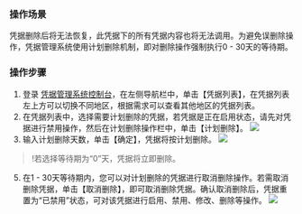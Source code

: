 ### 操作场景
凭据删除后将无法恢复，此凭据下的所有凭据内容也将无法调用。为避免误删除操作，凭据管理系统使用计划删除机制，即对删除操作强制执行0 - 30天的等待期。
### 操作步骤
1. 登录 [凭据管理系统控制台](https://console.cloud.tencent.com/ssm/index)，在左侧导航栏中，单击【凭据列表】，在凭据列表左上方可以切换不同地区，根据需求可以查看其他地区的凭据列表。
2. 在凭据列表中，选择需要计划删除的凭据，若凭据是正在启用状态，请先对凭据进行禁用操作，然后在计划删除操作栏中，单击【计划删除】。
![](https://main.qcloudimg.com/raw/6ebee10bd19f8a27a5a3fd5d348c0151.png)
3. 输入计划删除天数，单击【确定】，凭据将按计划删除。
![](https://main.qcloudimg.com/raw/efcbde9050f834c20fe8c2917c30d884.png)
>!若选择等待期为“0”天，凭据将立即删除。
>
5. 在1 - 30天等待期内，您可以对计划删除的凭据进行取消删除操作。若需取消删除凭据，单击【取消删除】，即可取消删除凭据。确认取消删除后，凭据重置为“已禁用”状态，可对该凭据进行启用、禁用、修改、删除等操作。
![](https://main.qcloudimg.com/raw/fdad7a1b279a199c9ac048c1cfac0a58.png)